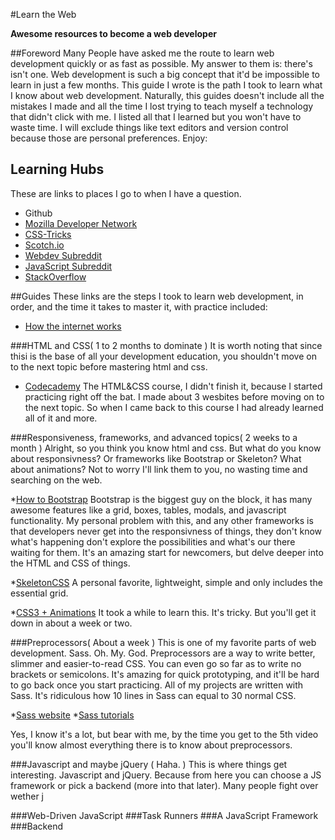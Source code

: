 #Learn the Web

**Awesome resources to become a web developer**

##Foreword
Many People have asked me the route to learn web development quickly or as fast as possible. My answer to them is: there's isn't one. Web development is such a big concept that it'd be impossible to learn in just a few months. This guide I wrote is the path I took to learn what I know about web development. Naturally, this guides doesn't include all the mistakes I made and all the time I lost trying to teach myself a technology that didn't click with me. I listed all that I learned but you won't have to waste time. I will exclude things like text editors and version control because those are personal preferences. Enjoy:

## Learning Hubs
These are links to places I go to when I have a question.
* Github
* [Mozilla Developer Network](https://developer.mozilla.org/en-US/Learn)
* [CSS-Tricks](https://css-tricks.com/)
* [Scotch.io](https://scotch.io/)
* [Webdev Subreddit](https://www.reddit.com/r/webdev/)
* [JavaScript Subreddit](https://www.reddit.com/r/javascript)
* [StackOverflow](http://stackoverflow.com/)

##Guides
These links are the steps I took to learn web development, in order, and the time it takes to master it, with practice included:

* [How the internet works](https://www.youtube.com/playlist?list=PLqGj3iMvMa4IbNGS5shOx38KXtAtWEZsq)

###HTML and CSS( 1 to 2 months to dominate )
It is worth noting that since thisi is the base of all your development education, you shouldn't move on to the next topic before mastering html and css.
* [Codecademy](https://www.codecademy.com/)
The HTML&CSS course, I didn't finish it, because I started practicing right off the bat. I made about 3 wesbites before moving on to the next topic. So when I came back to this course I had already learned all of it and more.

###Responsiveness, frameworks, and advanced topics( 2 weeks to a month )
Alright, so you think you know html and css. But what do you know about responsivness? Or frameworks like Bootstrap or Skeleton? What about animations? Not to worry I'll link them to you, no wasting time and searching on the web.

*[How to Bootstrap](https://www.youtube.com/playlist?list=PLqGj3iMvMa4IPwMW-sSXn1Q_pVu5tUMCw)
Bootstrap is the biggest guy on the block, it has many awesome features like a grid, boxes, tables, modals, and javascript functionality. My personal problem with this, and any other frameworks is that developers never get into the responsivness of things, they don't know what's happening don't explore the possibilities and what's our there waiting for them. It's an amazing start for newcomers, but delve deeper into the HTML and CSS of things.

*[SkeletonCSS](http://getskeleton.com/)
A personal favorite, lightweight, simple and only includes the essential grid.

*[CSS3 + Animations](https://www.youtube.com/playlist?list=PLLnpHn493BHFOoBjPGOcWL1PnY0H1w5N_)
It took a while to learn this. It's tricky. But you'll get it down in about a week or two.

###Preprocessors( About a week )
This is one of my favorite parts of web development. Sass. Oh. My. God. Preprocessors are a way to write better, slimmer and easier-to-read CSS. You can even go so far as to write no brackets or semicolons. It's amazing for quick prototyping, and it'll be hard to go back once you start practicing. All of my projects are written with Sass. It's ridiculous how 10 lines in Sass can equal to 30 normal CSS.

*[Sass website](http://sass-lang.com/)
*[Sass tutorials](https://www.youtube.com/playlist?list=PL2CB1F80266E986EA)

Yes, I know it's a lot, but bear with me, by the time you get to the 5th video you'll know almost everything there is to know about preprocessors.

###Javascript and maybe jQuery ( Haha. )
This is where things get interesting. Javascript and jQuery. Because from here you can choose a JS framework or pick a backend (more into that later).
Many people fight over wether j

###Web-Driven JavaScript
###Task Runners
###A JavaScript Framework
###Backend
